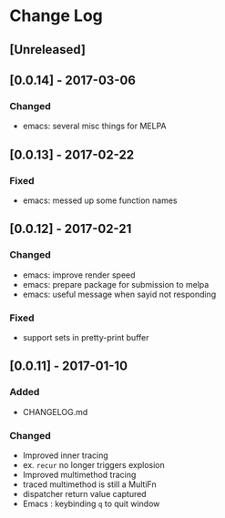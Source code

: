 # Change Log

## [Unreleased]

## [0.0.14] - 2017-03-06
### Changed
 - emacs: several misc things for MELPA

## [0.0.13] - 2017-02-22
### Fixed
- emacs: messed up some function names

## [0.0.12] - 2017-02-21
### Changed
- emacs: improve render speed
- emacs: prepare package for submission to melpa
- emacs: useful message when sayid not responding

### Fixed
- support sets in pretty-print buffer

## [0.0.11] - 2017-01-10
### Added
- CHANGELOG.md

### Changed
- Improved inner tracing
 - ex. `recur` no longer triggers explosion
- Improved multimethod tracing
 - traced multimethod is still a MultiFn
 - dispatcher return value captured
- Emacs : keybinding `q` to quit window
